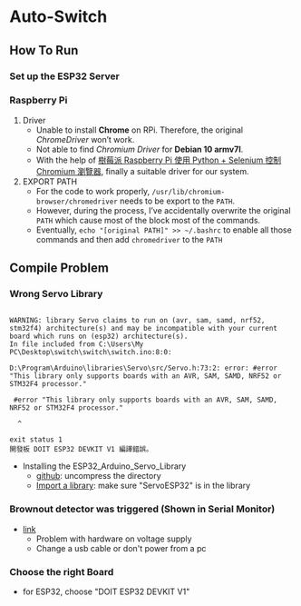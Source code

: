 # Auto-Switch
## How To Run
### Set up the ESP32 Server
### Raspberry Pi
1. Driver
   - Unable to install **Chrome** on RPi. Therefore, the original *ChromeDriver* won’t work.
   - Not able to find *Chromium Driver* for **Debian 10 armv7l**.
   - With the help of [樹莓派 Raspberry Pi 使用 Python + Selenium 控制 Chromium 瀏覽器](https://blog.gtwang.org/iot/raspberry-pi/raspberry-pi-install-chromium-chrome-driver/), finally a suitable driver for our system.
2. EXPORT PATH
   - For the code to work properly, `/usr/lib/chromium-browser/chromedriver` needs to be export to the `PATH`.
   - However, during the process, I’ve accidentally overwrite the original `PATH` which cause most of the block most of the commands.
   - Eventually, `echo "[original PATH]" >> ~/.bashrc` to enable all those commands and then add `chromedriver` to the `PATH`
## Compile Problem
### Wrong Servo Library
```

WARNING: library Servo claims to run on (avr, sam, samd, nrf52, stm32f4) architecture(s) and may be incompatible with your current board which runs on (esp32) architecture(s).
In file included from C:\Users\My PC\Desktop\switch\switch\switch.ino:8:0:

D:\Program\Arduino\libraries\Servo\src/Servo.h:73:2: error: #error "This library only supports boards with an AVR, SAM, SAMD, NRF52 or STM32F4 processor."

 #error "This library only supports boards with an AVR, SAM, SAMD, NRF52 or STM32F4 processor."

  ^

exit status 1
開發板 DOIT ESP32 DEVKIT V1 編譯錯誤。

```
* Installing the ESP32_Arduino_Servo_Library
	* [github](https://github.com/RoboticsBrno/ServoESP32): uncompress the directory
	* [Import a library](https://www.arduino.cc/en/guide/libraries): make sure "ServoESP32" is in the library

### Brownout detector was triggered (Shown in Serial Monitor)
* [link](https://www.reddit.com/r/esp32/comments/brt87e/brownout_detector_was_triggered_when_activating/)
	* Problem with hardware on voltage supply
	* Change a usb cable or don't power from a pc

### Choose the right Board
* for ESP32, choose "DOIT ESP32 DEVKIT V1"